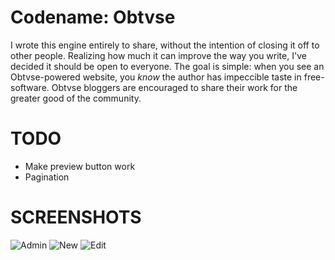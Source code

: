 Codename: Obtvse
================
I wrote this engine entirely to share, without the intention of closing it off to other people.  Realizing how much it can improve the way you write, I've decided it should be open to everyone.  The goal is simple: when you see an Obtvse-powered website, you *know* the author has impeccible taste in free-software.  Obtvse bloggers are encouraged to share their work for the greater good of the community.


TODO
====
- Make preview button work
- Pagination


SCREENSHOTS
===========
![Admin](http://i.imgur.com/OVr7q.png)
![New](http://i.imgur.com/MTm2c.png)
![Edit](http://i.imgur.com/VSR7M.png)